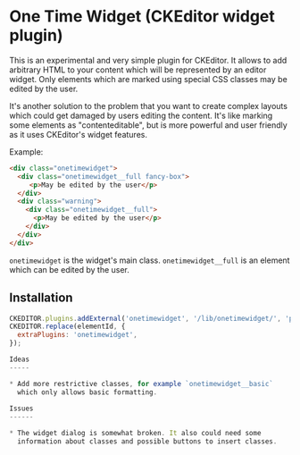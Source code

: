 One Time Widget (CKEditor widget plugin)
========================================

This is an experimental and very simple plugin for CKEditor. It allows
to add arbitrary HTML to your content which will be represented by an
editor widget. Only elements which are marked using special CSS
classes may be edited by the user.

It's another solution to the problem that you want to create complex
layouts which could get damaged by users editing the content. It's
like marking some elements as "contenteditable", but is more powerful
and user friendly as it uses CKEditor's widget features.

Example:

```html
<div class="onetimewidget">
  <div class="onetimewidget__full fancy-box">
     <p>May be edited by the user</p>
  </div>
  <div class="warning">
    <div class="onetimewidget__full">
      <p>May be edited by the user</p>
    </div>
  </div>
</div>

```

`onetimewidget` is the widget's main class. `onetimewidget__full` is
an element which can be edited by the user.

Installation
------------

```javascript
CKEDITOR.plugins.addExternal('onetimewidget', '/lib/onetimewidget/', 'plugin.js' );
CKEDITOR.replace(elementId, {
  extraPlugins: 'onetimewidget',
});

Ideas
-----

* Add more restrictive classes, for example `onetimewidget__basic`
  which only allows basic formatting.
  
Issues
------

* The widget dialog is somewhat broken. It also could need some
  information about classes and possible buttons to insert classes.
